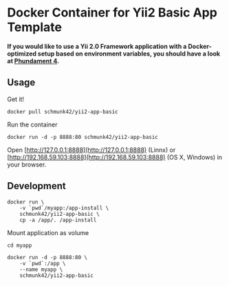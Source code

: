# Docker Container for Yii2 Basic App Template

**If you would like to use a Yii 2.0 Framework application with a Docker-optimized setup based on environment variables, you
should have a look at [Phundament 4](http://phundament.com).**

## Usage

Get it!

    docker pull schmunk42/yii2-app-basic

Run the container

    docker run -d -p 8888:80 schmunk42/yii2-app-basic

Open [http://127.0.0.1:8888](http://127.0.0.1:8888) (Linnx) or [http://192.168.59.103:8888](http://192.168.59.103:8888) (OS X, Windows) in your browser.

## Development

    docker run \
        -v `pwd`/myapp:/app-install \
        schmunk42/yii2-app-basic \
        cp -a /app/. /app-install
        
Mount application as volume    

    cd myapp

    docker run -d -p 8888:80 \
        -v `pwd`:/app \
        --name myapp \
        schmunk42/yii2-app-basic

